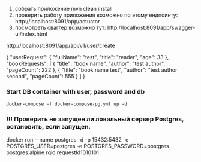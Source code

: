 1. собрать приложение mvn clean install
2. проверить работу приложения возможно по этому ендпоинту: http://localhost:8091/app/actuator
3. посмотреть сваггер возможно тут: http://localhost:8091/app/swagger-ui/index.html

http://localhost:8091/app/api/v1/user/create

{
"userRequest": {
"fullName": "test",
"title": "reader",
"age": 33
},
"bookRequests": [
{
"title": "book name",
"author": "test author",
"pageCount": 222
},
{
"title": "book name test",
"author": "test author second",
"pageCount": 555
}
]
}


### Start DB container with user, password and db
`
docker-compose -f docker-compose-pg.yml up -d
`
### !!! Проверить не запущен ли локальный сервер Postgres, остановить, если запущен.

docker run --name postgres -d -p 15432:5432 -e POSTGRES_USER=postgres -e POSTGRES_PASSWORD=postgres postgres:alpine
rqid requestId1010101